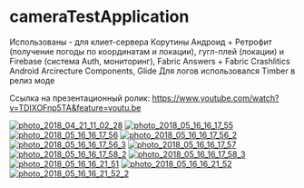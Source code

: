 # cameraTestApplication


Использованы - для клиет-сервера Корутины Андроид + Ретрофит (получение погоды по координатам и локации),
гугл-плей (локации) и Firebase (система Auth, мониторинг), Fabric Answers + Fabric Crashlitics
Android Arcirecture Components, Glide
Для логов использовался Timber в релиз моде




Ссылка на презентационный ролик:
https://www.youtube.com/watch?v=TDIXOFnp5TA&feature=youtu.be


<a href="https://ibb.co/kCgNiy"><img src="https://preview.ibb.co/dbRYqd/photo_2018_04_21_11_02_28.jpg" alt="photo_2018_04_21_11_02_28" border="0"></a>
<a href="https://ibb.co/iEPKVd"><img src="https://preview.ibb.co/dqLtqd/photo_2018_05_16_16_17_55.jpg" alt="photo_2018_05_16_16_17_55" border="0"></a>
<a href="https://ibb.co/nHTeVd"><img src="https://preview.ibb.co/bySv3y/photo_2018_05_16_16_17_56.jpg" alt="photo_2018_05_16_16_17_56" border="0"></a>
<a href="https://ibb.co/mmdPwJ"><img src="https://preview.ibb.co/g8sjwJ/photo_2018_05_16_16_17_56_2.jpg" alt="photo_2018_05_16_16_17_56_2" border="0"></a>
<a href="https://ibb.co/jrWBbJ"><img src="https://preview.ibb.co/dSSjwJ/photo_2018_05_16_16_17_56_3.jpg" alt="photo_2018_05_16_16_17_56_3" border="0"></a>
<a href="https://ibb.co/dxMBbJ"><img src="https://preview.ibb.co/jWsHGJ/photo_2018_05_16_16_17_57.jpg" alt="photo_2018_05_16_16_17_57" border="0"></a>
<a href="https://ibb.co/i7mzVd"><img src="https://preview.ibb.co/hxKKVd/photo_2018_05_16_16_17_58_2.jpg" alt="photo_2018_05_16_16_17_58_2" border="0"></a>
<a href="https://ibb.co/dVmcGJ"><img src="https://preview.ibb.co/diTrbJ/photo_2018_05_16_16_17_58_3.jpg" alt="photo_2018_05_16_16_17_58_3" border="0"></a>
<a href="https://ibb.co/kLFF3y"><img src="https://preview.ibb.co/ntroOy/photo_2018_05_16_16_21_51.jpg" alt="photo_2018_05_16_16_21_51" border="0"></a>
<a href="https://ibb.co/fyiPwJ"><img src="https://preview.ibb.co/mWEWbJ/photo_2018_05_16_16_21_52.jpg" alt="photo_2018_05_16_16_21_52" border="0"></a>
<a href="https://ibb.co/dRu8Oy"><img src="https://preview.ibb.co/egL4wJ/photo_2018_05_16_16_21_52_2.jpg" alt="photo_2018_05_16_16_21_52_2" border="0"></a>
